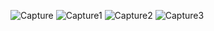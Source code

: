 
![Capture](https://github.com/Lalit-S-Pawar/JavaScript_Form_Validation/assets/126779478/7302ff2f-812c-42e3-8b81-b8c3aba07cd1)
![Capture1](https://github.com/Lalit-S-Pawar/JavaScript_Form_Validation/assets/126779478/eefb6d39-9a8b-415e-8ab5-3e6409dd0997)
![Capture2](https://github.com/Lalit-S-Pawar/JavaScript_Form_Validation/assets/126779478/3047c488-cf8e-445e-9605-9dc1630a4917)
![Capture3](https://github.com/Lalit-S-Pawar/JavaScript_Form_Validation/assets/126779478/8841c272-f1e6-48d4-ac3d-960a5ccdbd84)
